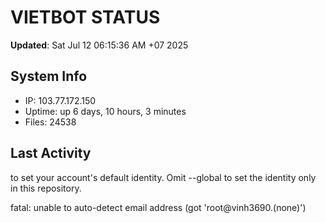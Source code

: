 # VIETBOT STATUS
**Updated**: Sat Jul 12 06:15:36 AM +07 2025

## System Info
- IP: 103.77.172.150
- Uptime: up 6 days, 10 hours, 3 minutes
- Files: 24538

## Last Activity

to set your account's default identity.
Omit --global to set the identity only in this repository.

fatal: unable to auto-detect email address (got 'root@vinh3690.(none)')
